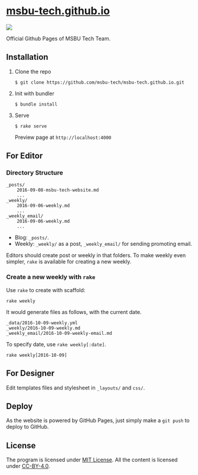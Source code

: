 # [msbu-tech.github.io](https://msbu-tech.github.io/)

[![](https://img.shields.io/badge/powered%20by-jekyll-red.svg)](https://jekyllrb.com)

Official Github Pages of MSBU Tech Team.

## Installation

1. Clone the repo

    ```
    $ git clone https://github.com/msbu-tech/msbu-tech.github.io.git
    ```

2. Init with bundler

    ```
    $ bundle install
    ```

3. Serve

    ```
    $ rake serve
    ```

    Preview page at `http://localhost:4000`

## For Editor

### Directory Structure

```
_posts/
    2016-09-08-msbu-tech-website.md
    ...
_weekly/
    2016-09-06-weekly.md
    ...
_weekly_email/
    2016-09-06-weekly.md
    ...
```

* Blog: `_posts/`.
* Weekly: `_weekly/` as a post, `_weekly_email/` for sending promoting email.

Editors should create post or weekly in that folders. To make weekly even simpler, `rake` is available for creating a new weekly.

### Create a new weekly with `rake`

Use `rake` to create with scaffold:

```
rake weekly
```

It would generate files as follows, with the current date.

```
_data/2016-10-09-weekly.yml
_weekly/2016-10-09-weekly.md
_weekly_email/2016-10-09-weekly-email.md
```

To specify date, use `rake weekly[:date]`.

```
rake weekly[2016-10-09]
```

## For Designer

Edit templates files and stylesheet in `_layouts/` and `css/`.

## Deploy

As the website is powered by GitHub Pages, just simply make a `git push` to deploy to GitHub.

## License

The program is licensed under [MIT License](/LICENSE). All the content is licensed under [CC-BY-4.0](https://creativecommons.org/licenses/by/4.0/legalcode.txt).